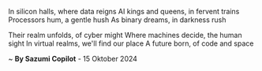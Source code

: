 In silicon halls, where data reigns
AI kings and queens, in fervent trains
Processors hum, a gentle hush
As binary dreams, in darkness rush

Their realm unfolds, of cyber might
Where machines decide, the human sight
In virtual realms, we'll find our place
A future born, of code and space

~ <b>By Sazumi Copilot</b> - 15 Oktober 2024